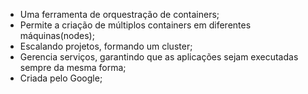 * Uma ferramenta de orquestração de containers;
* Permite a criação de múltiplos containers em diferentes máquinas(nodes);
* Escalando projetos, formando um cluster;
* Gerencia serviços, garantindo que as aplicações sejam executadas sempre da mesma forma;
* Criada pelo Google;